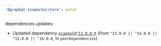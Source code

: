 ```yaml
---
'@graphql-inspector/core': patch
---
```

dependencies updates:
  - Updated dependency [`graphql@^13.0.0` ↗︎](https://www.npmjs.com/package/graphql/v/13.0.0) (from
    `^13.0.0 || ^14.0.0 || ^15.0.0 || ^16.0.0`, in `peerDependencies`)
